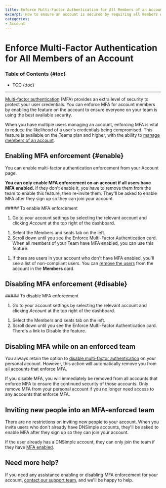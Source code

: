 ```yaml
---
title: Enforce Multi-Factor Authentication for All Members of an Account
excerpt: How to ensure an account is secured by requiring all members of an account to use Multi-Factor Authentication.
categories:
- Account
---
```


# Enforce Multi-Factor Authentication for All Members of an Account

### Table of Contents {#toc}

* TOC
{:toc}

---

[Multi-factor authentication](/articles/multi-factor-authentication/) (MFA) provides an extra level of security to protect your user credentials. You can enforce MFA for account members by enabling the feature on the account to ensure everyone on your team is using the best available security. 

When you have multiple users managing an account, enforcing MFA is vital to reduce the likelihood of a user's credentials being compromised. This feature is available on the Teams plan and higher, with the ability to [manage members of an account](/articles/account-users/).

## Enabling MFA enforcement {#enable}

You can enable multi-factor authentication enforcement from your Account page.

**You can only enable MFA enforcement on an account if all users have MFA enabled.** If they don't enable it, you have to remove them from the team to enable this feature, then re-invite them. They'll be asked to enable MFA after they sign up so they can join your account.

<div class="section-steps" markdown="1">
##### To enable MFA enforcement

1.  Go to your account settings by selecting the relevant account and clicking *Account* at the top right of the dashboard.

<!--- needs screenshot -->

1.  Select the <label>Members and seats</label> tab on the left.
1.  Scroll down until you see the <label>Enforce Multi-Factor Authentication</label> card. When all members of your Team have MFA enabled, you can use this feature.

<!--- needs screenshot -->

1.  If there are users in your account who don't have MFA enabled, you'll see a list of non-compliant users. You can [remove the users](/articles/account-users/#removing-members-from-an-account) from the account in the **Members** card.

<!--- needs screenshot -->
</div>


## Disabling MFA enforcement {#disable}

<div class="section-steps" markdown="1">
##### To disable MFA enforcement

1.  Go to your account settings by selecting the relevant account and clicking *Account* at the top right of the dashboard.

<!--- needs screenshot -->

1.  Select the <label>Members and seats</label> tab on the left.
1.  Scroll down until you see the <label>Enforce Multi-Factor Authentication</label> card. There's a link to <label>Disable</label> the feature.

<!--- needs screenshot -->

</div>

## Disabling MFA while on an enforced team

You always retain the option to [disable multi-factor authentication](/articles/multi-factor-authentication/#disable) on your personal account. However, this action will automatically remove you from all accounts that enforce MFA.

<warning> 
If you disable MFA, you will immediately be removed from all accounts that enforce MFA to ensure the continued security of those accounts. Only remove MFA from your personal account if you no longer need access to any accounts that enforce MFA.
</warning>

## Inviting new people into an MFA-enforced team

There are no restrictions on inviting new people to your account. When you invite users who don't already have DNSimple accounts, they'll be asked to enable MFA after they sign up so they can join your account.

If the user already has a DNSimple account, they can only join the team if they have [MFA enabled](https://support.dnsimple.com/articles/multi-factor-authentication/#enable). 

## Need more help?

If you need any assistance enabling or disabling MFA enforcement for your account, [contact our support team](https://dnsimple.com/feedback), and we'll be happy to help.
